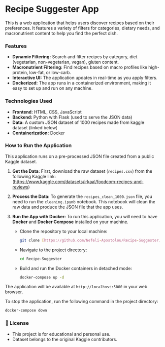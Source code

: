 # Recipe Suggester App

This is a web application that helps users discover recipes based on their preferences. It features a variety of filters for categories, dietary needs, and macronutrient content to help you find the perfect dish.

### Features

- **Dynamic Filtering:** Search and filter recipes by category, diet (vegetarian, non-vegetarian, vegan), gluten content.
- **Macronutrient Filtering:** Find recipes based on macro profiles like high-protein, low-fat, or low-carb.
- **Interactive UI:** The application updates in real-time as you apply filters.
- **Dockerized:** The app runs in a containerized environment, making it easy to set up and run on any machine.

### Technologies Used

* **Frontend:** HTML, CSS, JavaScript
* **Backend:** Python with Flask (used to serve the JSON data)
* **Data:** A custom JSON dataset of 1000 recipes made from kaggle dataset (linked below)
* **Containerization:** Docker

### How to Run the Application

This application runs on a pre-processed JSON file created from a public Kaggle dataset.

1.  **Get the Data:**
    First, download the raw dataset (`recipes.csv`) from the following Kaggle link:
    (https://www.kaggle.com/datasets/irkaal/foodcom-recipes-and-reviews)

2.  **Process the Data:**
    To generate the `recipes_clean_1000.json` file, you need to run the `cleaning.ipynb` notebook. This notebook will clean the raw data and produce the JSON file that the app uses.

3.  **Run the App with Docker:**
    To run this application, you will need to have **Docker** and **Docker Compose** installed on your machine.
    * Clone the repository to your local machine:
      ```bash
      git clone [https://github.com/Nefeli-Apostolou/Recipe-Suggester.git]
      ```
    * Navigate to the project directory:
      ```bash
      cd Recipe-Suggester
      ```
    * Build and run the Docker containers in detached mode:
      ```bash
      docker-compose up -d
      ```

The application will be available at `http://localhost:5000` in your web browser.

To stop the application, run the following command in the project directory:
```bash
docker-compose down
```

### 📜 License
- This project is for educational and personal use.
- Dataset belongs to the original Kaggle contributors.